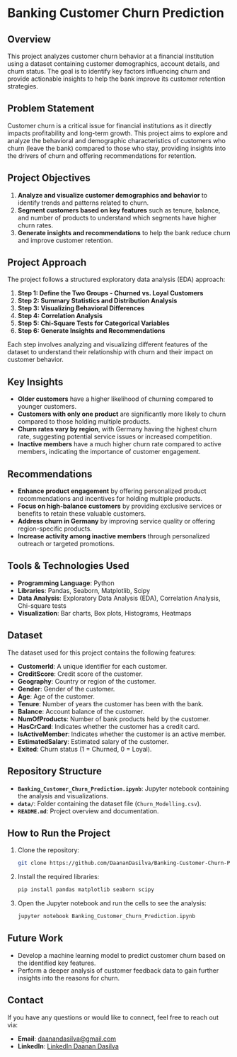 # Banking Customer Churn Prediction

## Overview
This project analyzes customer churn behavior at a financial institution using a dataset containing customer demographics, account details, and churn status. The goal is to identify key factors influencing churn and provide actionable insights to help the bank improve its customer retention strategies.

## Problem Statement
Customer churn is a critical issue for financial institutions as it directly impacts profitability and long-term growth. This project aims to explore and analyze the behavioral and demographic characteristics of customers who churn (leave the bank) compared to those who stay, providing insights into the drivers of churn and offering recommendations for retention.

## Project Objectives
1. **Analyze and visualize customer demographics and behavior** to identify trends and patterns related to churn.
2. **Segment customers based on key features** such as tenure, balance, and number of products to understand which segments have higher churn rates.
3. **Generate insights and recommendations** to help the bank reduce churn and improve customer retention.

## Project Approach
The project follows a structured exploratory data analysis (EDA) approach:

1. **Step 1: Define the Two Groups - Churned vs. Loyal Customers**
2. **Step 2: Summary Statistics and Distribution Analysis**
3. **Step 3: Visualizing Behavioral Differences**
4. **Step 4: Correlation Analysis**
5. **Step 5: Chi-Square Tests for Categorical Variables**
6. **Step 6: Generate Insights and Recommendations**

Each step involves analyzing and visualizing different features of the dataset to understand their relationship with churn and their impact on customer behavior.

## Key Insights
- **Older customers** have a higher likelihood of churning compared to younger customers.
- **Customers with only one product** are significantly more likely to churn compared to those holding multiple products.
- **Churn rates vary by region**, with Germany having the highest churn rate, suggesting potential service issues or increased competition.
- **Inactive members** have a much higher churn rate compared to active members, indicating the importance of customer engagement.

## Recommendations
- **Enhance product engagement** by offering personalized product recommendations and incentives for holding multiple products.
- **Focus on high-balance customers** by providing exclusive services or benefits to retain these valuable customers.
- **Address churn in Germany** by improving service quality or offering region-specific products.
- **Increase activity among inactive members** through personalized outreach or targeted promotions.

## Tools & Technologies Used
- **Programming Language**: Python
- **Libraries**: Pandas, Seaborn, Matplotlib, Scipy
- **Data Analysis**: Exploratory Data Analysis (EDA), Correlation Analysis, Chi-square tests
- **Visualization**: Bar charts, Box plots, Histograms, Heatmaps

## Dataset
The dataset used for this project contains the following features:

- **CustomerId**: A unique identifier for each customer.
- **CreditScore**: Credit score of the customer.
- **Geography**: Country or region of the customer.
- **Gender**: Gender of the customer.
- **Age**: Age of the customer.
- **Tenure**: Number of years the customer has been with the bank.
- **Balance**: Account balance of the customer.
- **NumOfProducts**: Number of bank products held by the customer.
- **HasCrCard**: Indicates whether the customer has a credit card.
- **IsActiveMember**: Indicates whether the customer is an active member.
- **EstimatedSalary**: Estimated salary of the customer.
- **Exited**: Churn status (1 = Churned, 0 = Loyal).

## Repository Structure
- **`Banking_Customer_Churn_Prediction.ipynb`**: Jupyter notebook containing the analysis and visualizations.
- **`data/`**: Folder containing the dataset file (`Churn_Modelling.csv`).
- **`README.md`**: Project overview and documentation.

## How to Run the Project
1. Clone the repository:
    ```bash
    git clone https://github.com/DaananDasilva/Banking-Customer-Churn-Prediction.git
    ```
2. Install the required libraries:
    ```bash
    pip install pandas matplotlib seaborn scipy
    ```
3. Open the Jupyter notebook and run the cells to see the analysis:
    ```bash
    jupyter notebook Banking_Customer_Churn_Prediction.ipynb
    ```

## Future Work
- Develop a machine learning model to predict customer churn based on the identified key features.
- Perform a deeper analysis of customer feedback data to gain further insights into the reasons for churn.

## Contact
If you have any questions or would like to connect, feel free to reach out via:

- **Email**: daanandasilva@gmail.com
- **LinkedIn**: [LinkedIn Daanan Dasilva](https://www.linkedin.com/in/daanan-dasilva-784b10211/)
